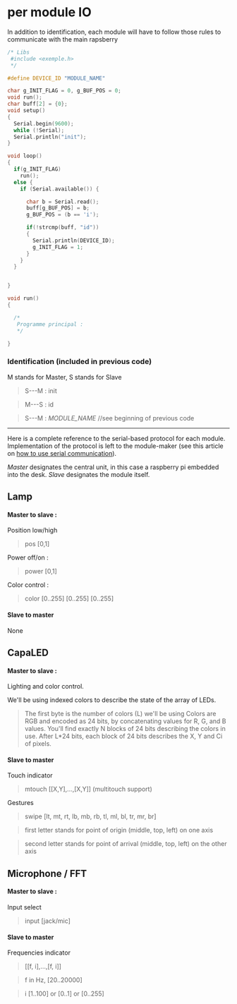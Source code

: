 # per module IO
In addition to identification, each module will have to follow those rules to communicate with the main rapsberry

```C
/* Libs 
 #include <exemple.h>
 */

#define DEVICE_ID "MODULE_NAME"

char g_INIT_FLAG = 0, g_BUF_POS = 0;
void run();
char buff[2] = {0};
void setup()
{
  Serial.begin(9600);
  while (!Serial);
  Serial.println("init");
}

void loop()
{
  if(g_INIT_FLAG)
    run();
  else {
    if (Serial.available()) {

      char b = Serial.read();
      buff[g_BUF_POS] = b;    
      g_BUF_POS = (b == 'i');

      if(!strcmp(buff, "id"))
      {
        Serial.println(DEVICE_ID);
        g_INIT_FLAG = 1;
      }
    }
  }


} 

void run()
{

  /* 
   Programme principal : 
   */

}

```


### Identification (included in previous code)

M stands for Master, S stands for Slave

> S---M : init

> M---S : id

> S---M : *MODULE_NAME* //see beginning of previous code

------------------------------

Here is a complete reference to the serial-based protocol for each module. Implementation of the protocol is left to the module-maker (see this article on [how to use serial communication](https://arduinobasics.blogspot.fr/2012/07/arduino-basics-simple-arduino-serial.html)).

*Master* designates the central unit, in this case a raspberry pi embedded into the desk.
*Slave* designates the module itself.

## Lamp

#### Master to slave : 

Position low/high
> pos [0,1]

Power off/on : 
> power [0,1]

Color control : 
> color [0..255] [0..255] [0..255]

#### Slave to master

None

## CapaLED

#### Master to slave : 

Lighting and color control.

We'll be using indexed colors to describe the state of the array of LEDs.
> The first byte is the number of colors (L) we'll be using
> Colors are RGB and encoded as 24 bits, by concatenating values for R, G, and B values. You'll find exactly N blocks of 24 bits describing the colors in use.
> After L*24 bits, each block of 24 bits describes the X, Y and Ci of pixels.



#### Slave to master

Touch indicator
> mtouch [[X,Y],...,[X,Y]] (multitouch support)

Gestures
> swipe [lt, mt, rt, lb, mb, rb, tl, ml, bl, tr, mr, br]

> first letter stands for point of origin (middle, top, left) on one axis

> second letter stands for point of arrival (middle, top, left) on the other axis


## Microphone / FFT

#### Master to slave : 

Input select
> input [jack/mic]

#### Slave to master

Frequencies indicator
> [[f, i],...,[f, i]]

> f in Hz, [20..20000]

> i [1..100] or [0..1] or [0..255]



